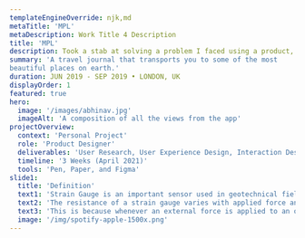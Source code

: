 ```yaml
---
templateEngineOverride: njk,md
metaTitle: 'MPL'
metaDescription: Work Title 4 Description
title: 'MPL'
description: Took a stab at solving a problem I faced using a product, through design of course.
summary: 'A travel journal that transports you to some of the most
beautiful places on earth.'
duration: JUN 2019 - SEP 2019 • LONDON, UK
displayOrder: 1
featured: true
hero:
  image: '/images/abhinav.jpg'
  imageAlt: 'A composition of all the views from the app'
projectOverview:
  context: 'Personal Project'
  role: 'Product Designer'
  deliverables: 'User Research, User Experience Design, Interaction Design, Visual Design and Prototyping'
  timeline: '3 Weeks (April 2021)'
  tools: 'Pen, Paper, and Figma'
slide1:
  title: 'Definition'
  text1: 'Strain Gauge is an important sensor used in geotechnical fields to measure the amount of strain on any structure. '
  text2: 'The resistance of a strain gauge varies with applied force and, it converts parameters such as force, pressure, tension, weight, etc. into a change in resistance that can be measured later on. '
  text3: 'This is because whenever an external force is applied to an object, it tends to change its shape and size thereby, altering its resistance. '
  image: '/img/spotify-apple-1500x.png'
---
```

